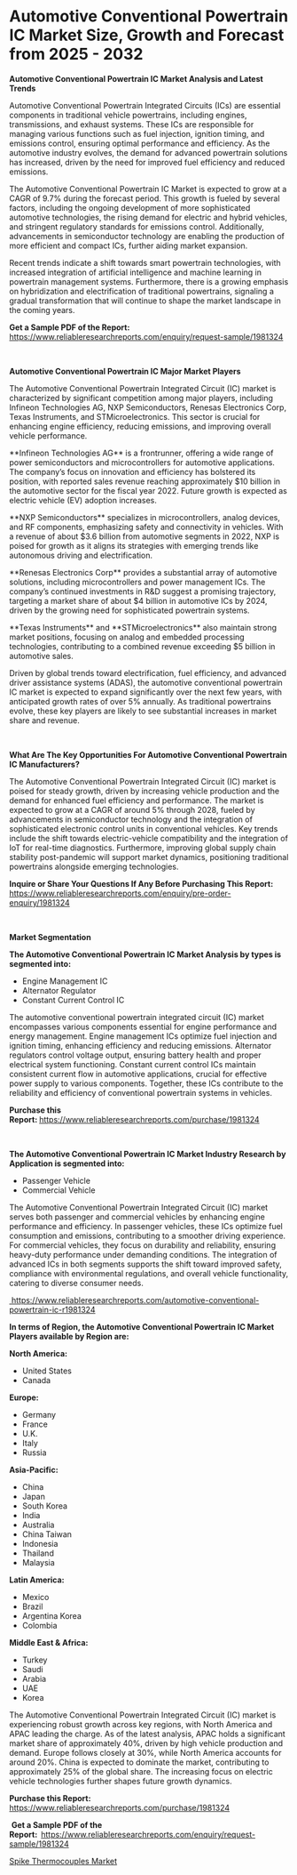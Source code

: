 <p><h1>Automotive Conventional Powertrain IC Market Size, Growth and Forecast from 2025 - 2032</h1></p><p><strong>Automotive Conventional Powertrain IC Market Analysis and Latest Trends</strong></p>
<p><p>Automotive Conventional Powertrain Integrated Circuits (ICs) are essential components in traditional vehicle powertrains, including engines, transmissions, and exhaust systems. These ICs are responsible for managing various functions such as fuel injection, ignition timing, and emissions control, ensuring optimal performance and efficiency. As the automotive industry evolves, the demand for advanced powertrain solutions has increased, driven by the need for improved fuel efficiency and reduced emissions.</p><p>The Automotive Conventional Powertrain IC Market is expected to grow at a CAGR of 9.7% during the forecast period. This growth is fueled by several factors, including the ongoing development of more sophisticated automotive technologies, the rising demand for electric and hybrid vehicles, and stringent regulatory standards for emissions control. Additionally, advancements in semiconductor technology are enabling the production of more efficient and compact ICs, further aiding market expansion. </p><p>Recent trends indicate a shift towards smart powertrain technologies, with increased integration of artificial intelligence and machine learning in powertrain management systems. Furthermore, there is a growing emphasis on hybridization and electrification of traditional powertrains, signaling a gradual transformation that will continue to shape the market landscape in the coming years.</p></p>
<p><strong>Get a Sample PDF of the Report:&nbsp;</strong> <a href="https://www.reliableresearchreports.com/enquiry/request-sample/1981324?utm_campaign=2221&utm_medium=2&utm_source=Github&utm_content=ia&utm_term=13022025&utm_id=automotive-conventional-powertrain-ic">https://www.reliableresearchreports.com/enquiry/request-sample/1981324</a></p>
<p>&nbsp;</p>
<p><strong>Automotive Conventional Powertrain IC Major Market Players</strong></p>
<p><p>The Automotive Conventional Powertrain Integrated Circuit (IC) market is characterized by significant competition among major players, including Infineon Technologies AG, NXP Semiconductors, Renesas Electronics Corp, Texas Instruments, and STMicroelectronics. This sector is crucial for enhancing engine efficiency, reducing emissions, and improving overall vehicle performance.</p><p>**Infineon Technologies AG** is a frontrunner, offering a wide range of power semiconductors and microcontrollers for automotive applications. The company’s focus on innovation and efficiency has bolstered its position, with reported sales revenue reaching approximately $10 billion in the automotive sector for the fiscal year 2022. Future growth is expected as electric vehicle (EV) adoption increases.</p><p>**NXP Semiconductors** specializes in microcontrollers, analog devices, and RF components, emphasizing safety and connectivity in vehicles. With a revenue of about $3.6 billion from automotive segments in 2022, NXP is poised for growth as it aligns its strategies with emerging trends like autonomous driving and electrification.</p><p>**Renesas Electronics Corp** provides a substantial array of automotive solutions, including microcontrollers and power management ICs. The company’s continued investments in R&D suggest a promising trajectory, targeting a market share of about $4 billion in automotive ICs by 2024, driven by the growing need for sophisticated powertrain systems.</p><p>**Texas Instruments** and **STMicroelectronics** also maintain strong market positions, focusing on analog and embedded processing technologies, contributing to a combined revenue exceeding $5 billion in automotive sales.</p><p>Driven by global trends toward electrification, fuel efficiency, and advanced driver assistance systems (ADAS), the automotive conventional powertrain IC market is expected to expand significantly over the next few years, with anticipated growth rates of over 5% annually. As traditional powertrains evolve, these key players are likely to see substantial increases in market share and revenue.</p></p>
<p>&nbsp;</p>
<p><strong>What Are The Key Opportunities For Automotive Conventional Powertrain IC Manufacturers?</strong></p>
<p><p>The Automotive Conventional Powertrain Integrated Circuit (IC) market is poised for steady growth, driven by increasing vehicle production and the demand for enhanced fuel efficiency and performance. The market is expected to grow at a CAGR of around 5% through 2028, fueled by advancements in semiconductor technology and the integration of sophisticated electronic control units in conventional vehicles. Key trends include the shift towards electric-vehicle compatibility and the integration of IoT for real-time diagnostics. Furthermore, improving global supply chain stability post-pandemic will support market dynamics, positioning traditional powertrains alongside emerging technologies.</p></p>
<p><strong>Inquire or Share Your Questions If Any Before Purchasing This Report:</strong> <a href="https://www.reliableresearchreports.com/enquiry/pre-order-enquiry/1981324?utm_campaign=2221&utm_medium=2&utm_source=Github&utm_content=ia&utm_term=13022025&utm_id=automotive-conventional-powertrain-ic">https://www.reliableresearchreports.com/enquiry/pre-order-enquiry/1981324</a></p>
<p>&nbsp;</p>
<p><strong>Market Segmentation</strong></p>
<p><strong>The Automotive Conventional Powertrain IC Market Analysis by types is segmented into:</strong></p>
<p><ul><li>Engine Management IC</li><li>Alternator Regulator</li><li>Constant Current Control IC</li></ul></p>
<p><p>The automotive conventional powertrain integrated circuit (IC) market encompasses various components essential for engine performance and energy management. Engine management ICs optimize fuel injection and ignition timing, enhancing efficiency and reducing emissions. Alternator regulators control voltage output, ensuring battery health and proper electrical system functioning. Constant current control ICs maintain consistent current flow in automotive applications, crucial for effective power supply to various components. Together, these ICs contribute to the reliability and efficiency of conventional powertrain systems in vehicles.</p></p>
<p><strong>Purchase this Report:&nbsp;</strong><a href="https://www.reliableresearchreports.com/purchase/1981324?utm_campaign=2221&utm_medium=2&utm_source=Github&utm_content=ia&utm_term=13022025&utm_id=automotive-conventional-powertrain-ic">https://www.reliableresearchreports.com/purchase/1981324</a></p>
<p>&nbsp;</p>
<p><strong>The Automotive Conventional Powertrain IC Market Industry Research by Application is segmented into:</strong></p>
<p><ul><li>Passenger Vehicle</li><li>Commercial Vehicle</li></ul></p>
<p><p>The Automotive Conventional Powertrain Integrated Circuit (IC) market serves both passenger and commercial vehicles by enhancing engine performance and efficiency. In passenger vehicles, these ICs optimize fuel consumption and emissions, contributing to a smoother driving experience. For commercial vehicles, they focus on durability and reliability, ensuring heavy-duty performance under demanding conditions. The integration of advanced ICs in both segments supports the shift toward improved safety, compliance with environmental regulations, and overall vehicle functionality, catering to diverse consumer needs.</p></p>
<p><a href="https://www.reliableresearchreports.com/automotive-conventional-powertrain-ic-r1981324?utm_campaign=2221&utm_medium=2&utm_source=Github&utm_content=ia&utm_term=13022025&utm_id=automotive-conventional-powertrain-ic">&nbsp;https://www.reliableresearchreports.com/automotive-conventional-powertrain-ic-r1981324</a></p>
<p><strong>In terms of Region, the Automotive Conventional Powertrain IC Market Players available by Region are:</strong></p>
<p>
    <p> <strong> North America: </strong>
        <ul>
            <li>United States</li>
            <li>Canada</li>
        </ul>
        </p> 
    <p> <strong> Europe: </strong>
        <ul>
            <li>Germany</li>
            <li>France</li>
            <li>U.K.</li>
            <li>Italy</li>
            <li>Russia</li>
        </ul>
        </p> 
    <p> <strong> Asia-Pacific: </strong>
        <ul>
            <li>China</li>
            <li>Japan</li>
            <li>South Korea</li>
            <li>India</li>
            <li>Australia</li>
            <li>China Taiwan</li>
            <li>Indonesia</li>
            <li>Thailand</li>
            <li>Malaysia</li>
        </ul>
        </p> 
    <p> <strong> Latin America: </strong>
        <ul>
            <li>Mexico</li>
            <li>Brazil</li>
            <li>Argentina Korea</li>
            <li>Colombia</li>
        </ul>
        </p> 
    <p> <strong> Middle East & Africa: </strong>
        <ul>
            <li>Turkey</li>
            <li>Saudi</li>
            <li>Arabia</li>
            <li>UAE</li>
            <li>Korea</li>
        </ul>
    </p>
    </p>
<p><p>The Automotive Conventional Powertrain Integrated Circuit (IC) market is experiencing robust growth across key regions, with North America and APAC leading the charge. As of the latest analysis, APAC holds a significant market share of approximately 40%, driven by high vehicle production and demand. Europe follows closely at 30%, while North America accounts for around 20%. China is expected to dominate the market, contributing to approximately 25% of the global share. The increasing focus on electric vehicle technologies further shapes future growth dynamics.</p></p>
<p><strong>Purchase this Report: </strong><a href="https://www.reliableresearchreports.com/purchase/1981324?utm_campaign=2221&utm_medium=2&utm_source=Github&utm_content=ia&utm_term=13022025&utm_id=automotive-conventional-powertrain-ic">https://www.reliableresearchreports.com/purchase/1981324</a></p>
<p>&nbsp;<strong>Get a Sample PDF of the Report:&nbsp;&nbsp;</strong><a href="https://www.reliableresearchreports.com/enquiry/request-sample/1981324?utm_campaign=2221&utm_medium=2&utm_source=Github&utm_content=ia&utm_term=13022025&utm_id=automotive-conventional-powertrain-ic">https://www.reliableresearchreports.com/enquiry/request-sample/1981324</a></p>
<p><strong></strong></p>
<p><p><a href="https://github.com/klindsey95/Market-Research-Report-List-1/blob/main/spike-thermocouples-market.md?utm_campaign=2221&utm_medium=2&utm_source=Github&utm_content=ia&utm_term=13022025&utm_id=automotive-conventional-powertrain-ic">Spike Thermocouples Market</a></p></p>